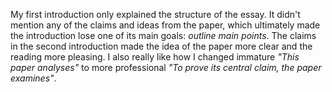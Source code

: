 My first introduction only explained the structure of the essay. It didn't mention any of the claims and ideas from the paper, which ultimately made the introduction lose one of its main goals: *outline main points*. The claims in the second introduction made the idea of the paper more clear and the reading more pleasing. I also really like how I changed immature *"This paper analyses"* to more professional *"To prove its central claim, the paper examines"*.
